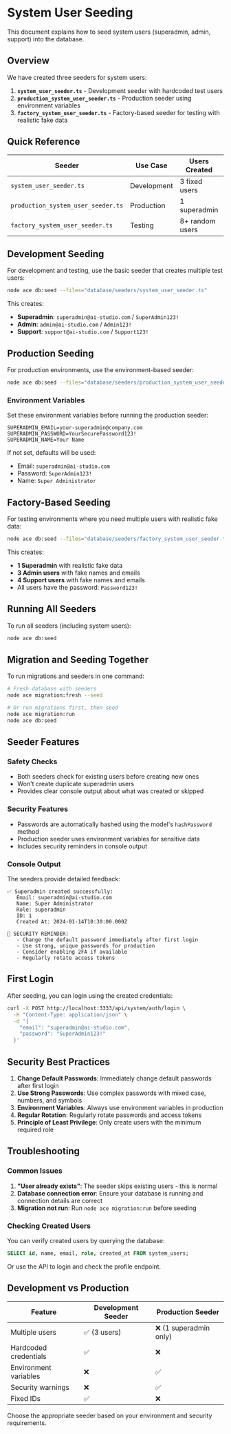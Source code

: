 # System User Seeding

This document explains how to seed system users (superadmin, admin, support) into the database.

## Overview

We have created three seeders for system users:

1. **`system_user_seeder.ts`** - Development seeder with hardcoded test users
2. **`production_system_user_seeder.ts`** - Production seeder using environment variables
3. **`factory_system_user_seeder.ts`** - Factory-based seeder for testing with realistic fake data

## Quick Reference

| Seeder | Use Case | Users Created | Credentials |
|--------|----------|---------------|-------------|
| `system_user_seeder.ts` | Development | 3 fixed users | Hardcoded |
| `production_system_user_seeder.ts` | Production | 1 superadmin | Environment vars |
| `factory_system_user_seeder.ts` | Testing | 8+ random users | `Password123!` |

## Development Seeding

For development and testing, use the basic seeder that creates multiple test users:

```bash
node ace db:seed --files="database/seeders/system_user_seeder.ts"
```

This creates:
- **Superadmin**: `superadmin@ai-studio.com` / `SuperAdmin123!`
- **Admin**: `admin@ai-studio.com` / `Admin123!`
- **Support**: `support@ai-studio.com` / `Support123!`

## Production Seeding

For production environments, use the environment-based seeder:

```bash
node ace db:seed --files="database/seeders/production_system_user_seeder.ts"
```

### Environment Variables

Set these environment variables before running the production seeder:

```env
SUPERADMIN_EMAIL=your-superadmin@company.com
SUPERADMIN_PASSWORD=YourSecurePassword123!
SUPERADMIN_NAME=Your Name
```

If not set, defaults will be used:
- Email: `superadmin@ai-studio.com`
- Password: `SuperAdmin123!`
- Name: `Super Administrator`

## Factory-Based Seeding

For testing environments where you need multiple users with realistic fake data:

```bash
node ace db:seed --files="database/seeders/factory_system_user_seeder.ts"
```

This creates:
- **1 Superadmin** with realistic fake data
- **3 Admin users** with fake names and emails
- **4 Support users** with fake names and emails
- All users have the password: `Password123!`

## Running All Seeders

To run all seeders (including system users):

```bash
node ace db:seed
```

## Migration and Seeding Together

To run migrations and seeders in one command:

```bash
# Fresh database with seeders
node ace migration:fresh --seed

# Or run migrations first, then seed
node ace migration:run
node ace db:seed
```

## Seeder Features

### Safety Checks
- Both seeders check for existing users before creating new ones
- Won't create duplicate superadmin users
- Provides clear console output about what was created or skipped

### Security Features
- Passwords are automatically hashed using the model's `hashPassword` method
- Production seeder uses environment variables for sensitive data
- Includes security reminders in console output

### Console Output
The seeders provide detailed feedback:

```
✅ Superadmin created successfully:
   Email: superadmin@ai-studio.com
   Name: Super Administrator
   Role: superadmin
   ID: 1
   Created At: 2024-01-14T10:30:00.000Z

🔐 SECURITY REMINDER:
   - Change the default password immediately after first login
   - Use strong, unique passwords for production
   - Consider enabling 2FA if available
   - Regularly rotate access tokens
```

## First Login

After seeding, you can login using the created credentials:

```bash
curl -X POST http://localhost:3333/api/system/auth/login \
  -H "Content-Type: application/json" \
  -d '{
    "email": "superadmin@ai-studio.com",
    "password": "SuperAdmin123!"
  }'
```

## Security Best Practices

1. **Change Default Passwords**: Immediately change default passwords after first login
2. **Use Strong Passwords**: Use complex passwords with mixed case, numbers, and symbols
3. **Environment Variables**: Always use environment variables in production
4. **Regular Rotation**: Regularly rotate passwords and access tokens
5. **Principle of Least Privilege**: Only create users with the minimum required role

## Troubleshooting

### Common Issues

1. **"User already exists"**: The seeder skips existing users - this is normal
2. **Database connection error**: Ensure your database is running and connection details are correct
3. **Migration not run**: Run `node ace migration:run` before seeding

### Checking Created Users

You can verify created users by querying the database:

```sql
SELECT id, name, email, role, created_at FROM system_users;
```

Or use the API to login and check the profile endpoint.

## Development vs Production

| Feature | Development Seeder | Production Seeder |
|---------|-------------------|-------------------|
| Multiple users | ✅ (3 users) | ❌ (1 superadmin only) |
| Hardcoded credentials | ✅ | ❌ |
| Environment variables | ❌ | ✅ |
| Security warnings | ❌ | ✅ |
| Fixed IDs | ✅ | ❌ |

Choose the appropriate seeder based on your environment and security requirements.
